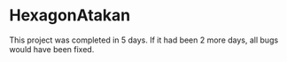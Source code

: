 # HexagonAtakan

This project was completed in 5 days. If it had been 2 more days, all bugs would have been fixed.
